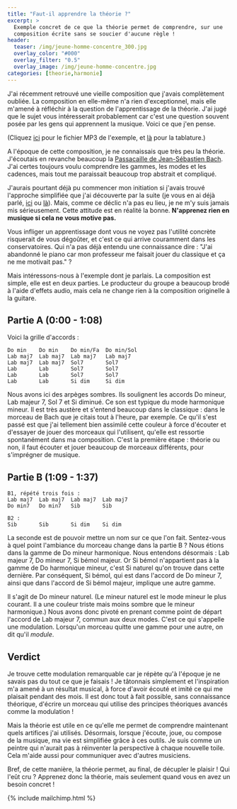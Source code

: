 ```yaml
---
title: "Faut-il apprendre la théorie ?"
excerpt: >
  Exemple concret de ce que la théorie permet de comprendre, sur une 
  composition écrite sans se soucier d'aucune règle !
header:
  teaser: /img/jeune-homme-concentre_300.jpg
  overlay_color: "#000"
  overlay_filter: "0.5"
  overlay_image: /img/jeune-homme-concentre.jpg
categories: [theorie,harmonie]
---
```


J'ai récemment retrouvé une vieille composition que j'avais complètement 
oubliée. La composition en elle-même n'a rien d'exceptionnel, mais elle m'amené 
à réfléchir à la question de l'apprentissage de la théorie. J'ai jugé que le 
sujet vous intéresserait probablement car c'est une question souvent posée par 
les gens qui apprennent la musique. Voici ce que j'en pense.

(Cliquez [ici][exemple] pour le fichier MP3 de l'exemple, et [là][tablature] 
pour la tablature.)

A l'époque de cette composition, je ne connaissais que très peu la théorie. 
J'écoutais en revanche beaucoup la [Passacaille de Jean-Sébastien 
Bach][passacaille]. J'ai certes toujours voulu comprendre les gammes, les modes 
et les cadences, mais tout me paraissait beaucoup trop abstrait et compliqué.

J'aurais pourtant déjà pu commencer mon initiation si j'avais trouvé l'approche 
simplifiée que j'ai découverte par la suite (je vous en ai déjà parlé, 
[ici][oreille] ou [là][tonalites]). Mais, comme ce déclic n'a pas eu lieu, je 
ne m'y suis jamais mis sérieusement. Cette attitude est en réalité la bonne. 
**N'apprenez rien en musique si cela ne vous motive pas.**

Vous infliger un apprentissage dont vous ne voyez pas l'utilité concrète 
risquerait de vous dégoûter, et c'est ce qui arrive couramment dans les 
conservatoires. Qui n'a pas déjà entendu une connaissance dire : "J'ai 
abandonné le piano car mon professeur me faisait jouer du classique et ça ne me 
motivait pas." ?

Mais intéressons-nous à l'exemple dont je parlais. La composition est simple, 
elle est en deux parties. Le producteur du groupe a beaucoup brodé à l'aide 
d'effets audio, mais cela ne change rien à la composition originelle à la 
guitare.

## Partie A (0:00 - 1:08)

Voici la grille d'accords :

    Do min    Do min    Do min/Fa  Do min/Sol
    Lab maj7  Lab maj7  Lab maj7   Lab maj7
    Lab maj7  Lab maj7  Sol7       Sol7
    Lab       Lab       Sol7       Sol7
    Lab       Lab       Sol7       Sol7
    Lab       Lab       Si dim     Si dim

Nous avons ici des arpèges sombres. Ils soulignent les accords Do mineur, Lab 
majeur 7, Sol 7 et Si diminué. Ce son est typique du mode harmonique mineur. Il 
est très austère et s'entend beaucoup dans le classique : dans le morceau de 
Bach que je citais tout à l'heure, par exemple. Ce qu'il s'est passé est que 
j'ai tellement bien assimilé cette couleur à force d'écouter et d'essayer de 
jouer des morceaux qui l'utilisent, qu'elle est ressortie spontanément dans ma 
composition. C'est la première étape : théorie ou non, il faut écouter et jouer 
beaucoup de morceaux différents, pour s'imprégner de musique.

## Partie B (1:09 - 1:37)

    B1, répété trois fois :
    Lab maj7  Lab maj7  Lab maj7  Lab maj7
    Do min7   Do min7   Sib       Sib

    B2 :
    Sib       Sib       Si dim    Si dim

La seconde est de pouvoir mettre un nom sur ce que l'on fait. Sentez-vous à 
quel point l'ambiance du morceau change dans la partie B ? Nous étions dans la 
gamme de Do mineur harmonique. Nous entendons désormais : Lab majeur 7, Do 
mineur 7, Si bémol majeur. Or Si bémol n'appartient pas à la gamme de Do 
harmonique mineur, c'est Si naturel qu'on trouve dans cette dernière. Par 
conséquent, Si bémol, qui est dans l'accord de Do mineur 7, ainsi que dans 
l'accord de Si bémol majeur, implique une autre gamme.

Il s'agit de Do mineur naturel. (Le mineur naturel est le mode mineur le plus 
courant. Il a une couleur triste mais moins sombre que le mineur harmonique.) 
Nous avons donc pivoté en prenant comme point de départ l'accord de Lab 
majeur 7, commun aux deux modes. C'est ce qui s'appelle une modulation. 
Lorsqu'un morceau quitte une gamme pour une autre, on dit qu'il *module*.

## Verdict

Je trouve cette modulation remarquable car je répète qu'à l'époque je ne savais 
pas du tout ce que je faisais ! Je tâtonnais simplement et l'inspiration m'a 
amené à un résultat musical, à force d'avoir écouté et imité ce qui me plaisait 
pendant des mois. Il est donc tout à fait possible, sans connaissance 
théorique, d'écrire un morceau qui utilise des principes théoriques avancés 
comme la modulation !

Mais la théorie est utile en ce qu'elle me permet de comprendre maintenant 
quels artifices j'ai utilisés. Désormais, lorsque j'écoute, joue, ou compose de 
la musique, ma vie est simplifiée grâce à ces outils. Je suis comme un peintre 
qui n'aurait pas à réinventer la perspective à chaque nouvelle toile. Cela 
m'aide aussi pour communiquer avec d'autres musiciens.

Bref, de cette manière, la théorie permet, au final, de décupler le plaisir ! 
Qui l'eût cru ? Apprenez donc la théorie, mais seulement quand vous en avez un 
besoin concret !

[passacaille]: https://www.youtube.com/watch?v=Gfh_0XZBcBk
[tonalites]:/comprendre-les-tonalites/
[oreille]:/jouer-a-l-oreille/
[exemple]:/audio/apprendre-theorie-exemple.mp3
[tablature]:https://www.accordersaguitare.com/pdf/apprendre-theorie-tablature.pdf

{% include mailchimp.html %}
